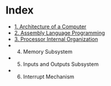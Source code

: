 # Index



- [1. Architecture of a Computer](1.%20Architecture%20of%20a%20Computer.md)
- [2. Assembly Language Programming](2.%20Assembly%20Language%20Programming.md)
- [3. Processor Internal Organization](3.%20Processor%20Internal%20Organization.md)
- 4. Memory Subsystem
- 5. Inputs and Outputs Subsystem
- 6. Interrupt Mechanism
